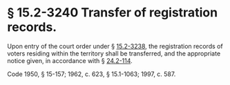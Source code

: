 # § 15.2-3240 Transfer of registration records.

<p>Upon entry of the court order under § <a href='http://law.lis.virginia.gov/vacode/15.2-3238/'>15.2-3238</a>, the registration records of voters residing within the territory shall be transferred, and the appropriate notice given, in accordance with § <a href='http://law.lis.virginia.gov/vacode/24.2-114/'>24.2-114</a>.</p><p>Code 1950, § 15-157; 1962, c. 623, § 15.1-1063; 1997, c. 587.</p>